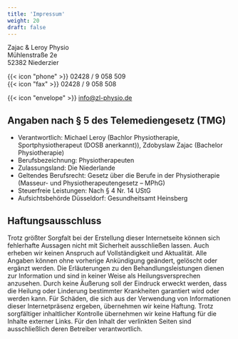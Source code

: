 ```yaml
---
title: 'Impressum'
weight: 20
draft: false
---
```


Zajac & Leroy Physio\
Mühlenstraße 2e\
52382 Niederzier

{{< icon "phone" >}} 02428 / 9 058 509\
{{< icon "fax" >}} 02428 / 9 058 508

{{< icon "envelope" >}} [info@zl-physio.de](mailto:info@zl-physio.de)

## Angaben nach § 5 des Telemediengesetz (TMG)

* Verantwortlich: Michael Leroy (Bachlor Physiotherapie, Sportphysiotherapeut (DOSB anerkannt)), Zdobyslaw Zajac (Bachelor Physiotherapie)
* Berufsbezeichnung: Physiotherapeuten
* Zulassungsland: Die Niederlande
* Geltendes Berufsrecht: Gesetz über die Berufe in der Physiotherapie (Masseur- und Physiotherapeutengesetz – MPhG)
* Steuerfreie Leistungen: Nach § 4 Nr. 14 UStG
* Aufsichtsbehörde Düsseldorf: Gesundheitsamt Heinsberg

## Haftungsausschluss

Trotz größter Sorgfalt bei der Erstellung dieser Internetseite können sich fehlerhafte Aussagen nicht mit Sicherheit ausschließen lassen. Auch erheben wir keinen Anspruch auf Vollständigkeit und Aktualität. Alle Angaben können ohne vorherige Ankündigung geändert, gelöscht oder ergänzt werden.
Die Erläuterungen zu den Behandlungsleistungen dienen zur Information und sind in keiner Weise als Heilungsversprechen anzusehen. Durch keine Äußerung soll der Eindruck erweckt werden, dass die Heilung oder Linderung bestimmter Krankheiten garantiert wird oder werden kann. Für Schäden, die sich aus der Verwendung von Informationen dieser Internetpräsenz ergeben, übernehmen wir keine Haftung.
Trotz sorgfältiger inhaltlicher Kontrolle übernehmen wir keine Haftung für die Inhalte externer Links. Für den Inhalt der verlinkten Seiten sind ausschließlich deren Betreiber verantwortlich.
